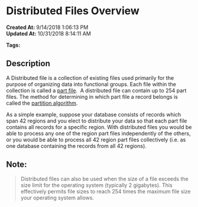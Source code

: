 # Distributed Files Overview

**Created At:** 9/14/2018 1:06:13 PM  
**Updated At:** 10/31/2018 8:14:11 AM  

**Tags:**
<badge text='distributed files' vertical='middle' />

## Description 

A Distributed file is a collection of existing files used primarily for the purpose of organizing data into functional groups. Each file within the collection is called a [part file](part-file).  A distributed file can contain up to 254 part files. The method for determining in which part file a record belongs is called the [partition algorithm](289127-partition-algorithm).

As a simple example, suppose your database consists of records which span 42 regions and you elect to distribute your data so that each part file contains all records for a specific region. With distributed files you would be able to process any one of the region part files independently of the others, or you would be able to process all 42 region part files collectively (i.e. as one database containing the records from all 42 regions).



## Note: 


> Distributed files can also be used when the size of a file exceeds the size limit for the operating system (typically 2 gigabytes). This effectively permits file sizes to reach 254 times the maximum file size your operating system allows.

